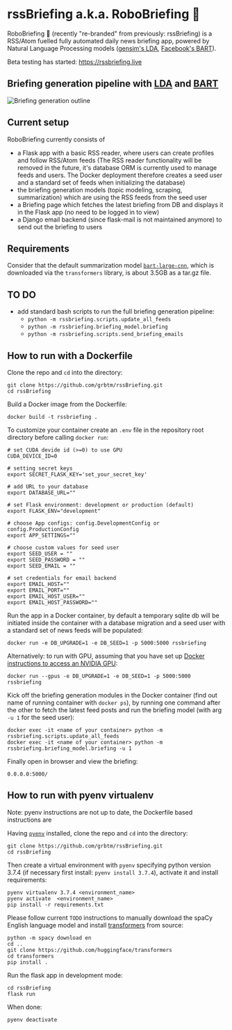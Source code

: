 # rssBriefing a.k.a. RoboBriefing &#x1f916;

RoboBriefing &#x1f916; (recently "re-branded" from previously: rssBriefing) is a RSS/Atom fuelled fully automated daily news briefing app,
powered by Natural Language Processing models ([gensim's LDA](https://radimrehurek.com/gensim/models/ldamodel.html), [Facebook's BART](https://github.com/pytorch/fairseq/tree/master/examples/bart)).

Beta testing has started: https://rssbriefing.live

## Briefing generation pipeline with [LDA](https://radimrehurek.com/gensim/models/ldamodel.html) and [BART](https://github.com/pytorch/fairseq/tree/master/examples/bart)
![Briefing generation outline](https://rssbriefing.live/static/the_figure.png)


## Current setup
RoboBriefing currently consists of
- a Flask app with a basic RSS reader, where users can create profiles and follow RSS/Atom feeds
  (The RSS reader functionality will be removed in the future, it's database ORM is currently used to manage feeds and users.
  The Docker deployment therefore creates a seed user and a standard set of feeds when initializing the database)
- the briefing generation models (topic modeling, scraping, summarization) which are using the RSS feeds from the seed user
- a Briefing page which fetches the latest briefing from DB and displays it in the Flask app (no need to be logged in to view)
- a Django email backend (since flask-mail is not maintained anymore) to send out the briefing to users


## Requirements
Consider that the default summarization model [`bart-large-cnn`](https://github.com/pytorch/fairseq/tree/master/examples/bart),
which is downloaded via the `transformers` library, is about 3.5GB as a tar.gz file.

## TO DO
- add standard bash scripts to run the full briefing generation pipeline:
    - `python -m rssbriefing.scripts.update_all_feeds`
    - `python -m rssbriefing.briefing_model.briefing`
    - `python -m rssbriefing.scripts.send_briefing_emails`


## How to run with a Dockerfile

Clone the repo and `cd` into the directory:
```
git clone https://github.com/grbtm/rssBriefing.git
cd rssBriefing
```

Build a Docker image from the Dockerfile:
```
docker build -t rssbriefing .
```

To customize your container create an `.env` file in the repository root directory before calling `docker run`:
```
# set CUDA devide id (>=0) to use GPU
CUDA_DEVICE_ID=0

# setting secret keys
export SECRET_FLASK_KEY='set_your_secret_key'

# add URL to your database
export DATABASE_URL=""

# set Flask environment: development or production (default)
export FLASK_ENV="development"

# choose App configs: config.DevelopmentConfig or config.ProductionConfig
export APP_SETTINGS=""

# choose custom values for seed user
export SEED_USER = ""
export SEED_PASSWORD = ""
export SEED_EMAIL = ""

# set credentials for email backend
export EMAIL_HOST=""
export EMAIL_PORT=""
export EMAIL_HOST_USER=""
export EMAIL_HOST_PASSWORD=""
```

Run the app in a Docker container, by default a temporary sqlite db will be initiated inside the container with
a database migration and a seed user with a standard set of news feeds will be populated:
```
docker run -e DB_UPGRADE=1 -e DB_SEED=1 -p 5000:5000 rssbriefing
```

Alternatively: to run with GPU, assuming that you have set up
[Docker instructions to access an NVIDIA GPU](https://docs.docker.com/config/containers/resource_constraints/#gpu):
```
docker run --gpus -e DB_UPGRADE=1 -e DB_SEED=1 -p 5000:5000 rssbriefing
```

Kick off the briefing generation modules in the Docker container (find out name of running container with `docker ps`),
by running one command after the other to fetch the latest feed posts and run the briefing model (with arg `-u 1`
for the seed user):
```
docker exec -it <name of your container> python -m rssbriefing.scripts.update_all_feeds
docker exec -it <name of your container> python -m rssbriefing.briefing_model.briefing -u 1
```

Finally open in browser and view the briefing:
```
0.0.0.0:5000/
```


## How to run with pyenv virtualenv
Note: pyenv instructions are not up to date, the Dockerfile based instructions are

Having [`pyenv`](https://github.com/pyenv/pyenv) installed, clone the repo and `cd` into the directory:
```
git clone https://github.com/grbtm/rssBriefing.git
cd rssBriefing
```
Then create a virtual environment with `pyenv` specifying python version 3.7.4 (if necessary first install:
`pyenv install 3.7.4`), activate it and install requirements:
```
pyenv virtualenv 3.7.4 <environment_name>
pyenv activate  <environment_name>
pip install -r requirements.txt
```
Please follow current `TODO` instructions to manually download the spaCy English language model and
install [transformers](https://github.com/huggingface/transformers) from source:
```
python -m spacy download en
cd ..
git clone https://github.com/huggingface/transformers
cd transformers
pip install .
```
Run the flask app in development mode:
```
cd rssBriefing
flask run
```
When done:
```
pyenv deactivate
```
